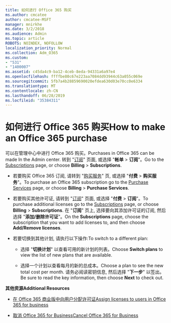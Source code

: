 ```yaml
---
title: 如何进行 Office 365 购买
ms.author: cmcatee
author: cmcatee-MSFT
manager: mnirkhe
ms.date: 3/2/2018
ms.audience: Admin
ms.topic: article
ROBOTS: NOINDEX, NOFOLLOW
localization_priority: Normal
ms.collection: Adm_O365
ms.custom:
- "531"
- "1400007"
ms.assetid: c45da4c9-ba12-4ceb-8eda-94331a6a97e4
ms.openlocfilehash: ffffbe80c67e223aa7084dd93944c63a055c069e
ms.sourcegitcommit: 5fb7a4b28859690020efdea630d03e70cc0e6334
ms.translationtype: MT
ms.contentlocale: zh-CN
ms.lasthandoff: 06/28/2019
ms.locfileid: "35384311"
---
```

# <a name="how-to-make-an-office-365-purchase"></a><span data-ttu-id="62e97-102">如何进行 Office 365 购买</span><span class="sxs-lookup"><span data-stu-id="62e97-102">How to make an Office 365 purchase</span></span>

<span data-ttu-id="62e97-103">可以在管理中心中进行 Office 365 购买。</span><span class="sxs-lookup"><span data-stu-id="62e97-103">Purchases in Office 365 can be made In the Admin center.</span></span> <span data-ttu-id="62e97-104">转到 "[订阅](https://go.microsoft.com/fwlink/p/?linkid=842054)" 页面, 或选择 "**帐单** \> **订阅**"。</span><span class="sxs-lookup"><span data-stu-id="62e97-104">Go to the [Subscriptions](https://go.microsoft.com/fwlink/p/?linkid=842054) page, or choose **Billing** \> **Subscriptions**.</span></span>
  
- <span data-ttu-id="62e97-105">若要购买 Office 365 订阅, 请转到 "[购买服务](https://go.microsoft.com/fwlink/p/?linkid=868433)" 页, 或选择 "**付费** \> **购买服务**"。</span><span class="sxs-lookup"><span data-stu-id="62e97-105">To purchase an Office 365 subscription go to the [Purchase Services](https://go.microsoft.com/fwlink/p/?linkid=868433) page, or choose **Billing** \> **Purchase Services**.</span></span>

- <span data-ttu-id="62e97-106">若要购买其他许可证, 请转到 "[订阅](https://go.microsoft.com/fwlink/p/?linkid=842054)" 页面, 或选择 "**付费** \> **订阅**"。</span><span class="sxs-lookup"><span data-stu-id="62e97-106">To purchase additional licenses go to the [Subscriptions](https://go.microsoft.com/fwlink/p/?linkid=842054) page, or choose **Billing** \> **Subscriptions**.</span></span> <span data-ttu-id="62e97-107">在 "**订阅**" 页上, 选择要向其添加许可证的订阅, 然后选择 "**添加/删除许可证**"。</span><span class="sxs-lookup"><span data-stu-id="62e97-107">On the **Subscriptions** page, choose the subscription that you want to add licenses to, and then choose **Add/Remove licenses**.</span></span>

- <span data-ttu-id="62e97-108">若要切换到其他计划, 请执行以下操作:</span><span class="sxs-lookup"><span data-stu-id="62e97-108">To switch to a different plan:</span></span>

  - <span data-ttu-id="62e97-109">选择 "**切换计划**" 以查看可用的新计划的列表。</span><span class="sxs-lookup"><span data-stu-id="62e97-109">Choose **Switch plans** to view the list of new plans that are available.</span></span>

  - <span data-ttu-id="62e97-110">选择一个计划以查看每月的新的总成本。</span><span class="sxs-lookup"><span data-stu-id="62e97-110">Choose a plan to see the new total cost per month.</span></span> <span data-ttu-id="62e97-111">请务必阅读密钥信息, 然后选择 "**下一步**" 以签出。</span><span class="sxs-lookup"><span data-stu-id="62e97-111">Be sure to read the key information, then choose **Next** to check out.</span></span>
  
 <span data-ttu-id="62e97-112">**其他资源**</span><span class="sxs-lookup"><span data-stu-id="62e97-112">**Additional Resources**</span></span>
  
- [<span data-ttu-id="62e97-113">在 Office 365 商业版中向用户分配许可证</span><span class="sxs-lookup"><span data-stu-id="62e97-113">Assign licenses to users in Office 365 for business</span></span>](https://support.office.com/article/997596b5-4173-4627-b915-36abac6786dc)

- [<span data-ttu-id="62e97-114">取消 Office 365 for Business</span><span class="sxs-lookup"><span data-stu-id="62e97-114">Cancel Office 365 for Business</span></span>](https://support.office.com/article/b1bc0bef-4608-4601-813a-cdd9f746709a)
